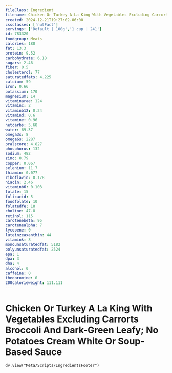 ```yaml
---
fileClass: Ingredient
filename: Chicken Or Turkey A La King With Vegetables Excluding Carrorts Broccoli And Dark-Green Leafy; No Potatoes Cream White Or Soup-Based Sauce
created: 2024-12-21T19:27:02-06:00
cssclasses: ['nutFact']
servings: ['Default | 100g','1 cup | 241']
id: 783320
foodgroup: Meats
calories: 180
fat: 13.3
protein: 9.52
carbohydrate: 6.18
sugars: 2.46
fiber: 0.5
cholesterol: 77
saturatedfats: 4.225
calcium: 59
iron: 0.66
potassium: 170
magnesium: 14
vitaminarae: 124
vitaminc: 2
vitaminb12: 0.24
vitamind: 0.6
vitamine: 0.96
netcarbs: 5.68
water: 69.37
omega3s: 8
omega6s: 2287
pralscore: 4.827
phosphorus: 132
sodium: 482
zinc: 0.79
copper: 0.067
selenium: 11.7
thiamin: 0.077
riboflavin: 0.178
niacin: 2.46
vitaminb6: 0.103
folate: 15
folicacid: 5
foodfolate: 10
folatedfe: 18
choline: 47.8
retinol: 115
carotenebeta: 95
carotenealpha: 7
lycopene: 0
luteinzeaxanthin: 44
vitamink: 8
monounsaturatedfat: 5182
polyunsaturatedfat: 2524
epa: 1
dpa: 3
dha: 4
alcohol: 0
caffeine: 0
theobromine: 0
200calorieweight: 111.111
---
```


# Chicken Or Turkey A La King With Vegetables Excluding Carrorts Broccoli And Dark-Green Leafy; No Potatoes Cream White Or Soup-Based Sauce

```dataviewjs
dv.view("Meta/Scripts/IngredientsFooter")
```